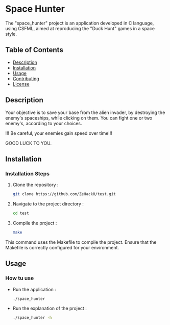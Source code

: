 # Space Hunter

The "space_hunter" project is an application developed in C language, using CSFML, aimed at reproducing the "Duck Hunt" games in a space style.

## Table of Contents

- [Description](#description)
- [Installation](#installation)
- [Usage](#utilisation)
- [Contributing](#contribuer)
- [License](#licence)

## Description

Your objective is to save your base from the alien invader, by destroying the enemy's spaceships, while clicking on them.
You can fight one or two enemy's, according to your choices.

!!! Be careful, your enemies gain speed over time!!!

GOOD LUCK TO YOU.


## Installation

### Installation Steps

1. Clone the repository :

   ```bash
   git clone https://github.com/ZeHack0/test.git

1. Navigate to the project directory :

   ```bash
   cd test

1. Compile the project :

   ```bash
   make
This command uses the Makefile to compile the project. Ensure that the Makefile is correctly configured for your environment.


## Usage

### How tu use

- Run the application :

   ```bash
   ./space_hunter

- Run the explanation of the project :

   ```bash
   ./space_hunter -h

